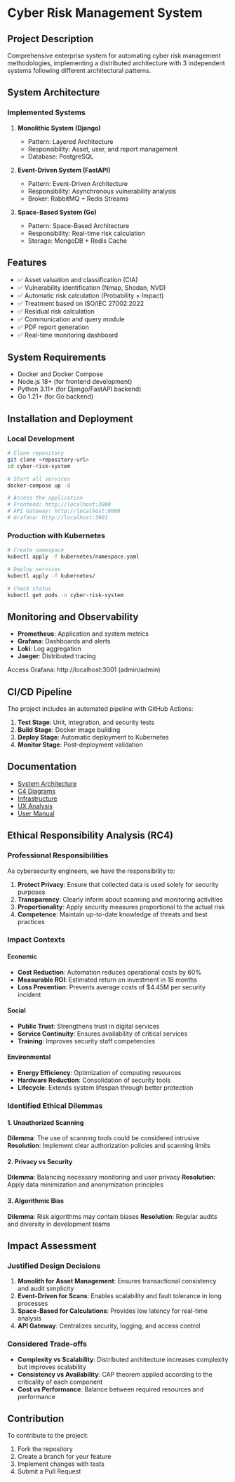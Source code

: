 # Cyber Risk Management System

## Project Description

Comprehensive enterprise system for automating cyber risk management methodologies, implementing a distributed architecture with 3 independent systems following different architectural patterns.

## System Architecture

### Implemented Systems

1. **Monolithic System (Django)**
   - Pattern: Layered Architecture
   - Responsibility: Asset, user, and report management
   - Database: PostgreSQL

2. **Event-Driven System (FastAPI)**
   - Pattern: Event-Driven Architecture
   - Responsibility: Asynchronous vulnerability analysis
   - Broker: RabbitMQ + Redis Streams

3. **Space-Based System (Go)**
   - Pattern: Space-Based Architecture
   - Responsibility: Real-time risk calculation
   - Storage: MongoDB + Redis Cache

## Features

- ✅ Asset valuation and classification (CIA)
- ✅ Vulnerability identification (Nmap, Shodan, NVD)
- ✅ Automatic risk calculation (Probability × Impact)
- ✅ Treatment based on ISO/IEC 27002:2022
- ✅ Residual risk calculation
- ✅ Communication and query module
- ✅ PDF report generation
- ✅ Real-time monitoring dashboard

## System Requirements

- Docker and Docker Compose
- Node.js 18+ (for frontend development)
- Python 3.11+ (for Django/FastAPI backend)
- Go 1.21+ (for Go backend)

## Installation and Deployment

### Local Development

```bash
# Clone repository
git clone <repository-url>
cd cyber-risk-system

# Start all services
docker-compose up -d

# Access the application
# Frontend: http://localhost:3000
# API Gateway: http://localhost:8000
# Grafana: http://localhost:3001
```

### Production with Kubernetes

```bash
# Create namespace
kubectl apply -f kubernetes/namespace.yaml

# Deploy services
kubectl apply -f kubernetes/

# Check status
kubectl get pods -n cyber-risk-system
```

## Monitoring and Observability

- **Prometheus**: Application and system metrics
- **Grafana**: Dashboards and alerts
- **Loki**: Log aggregation
- **Jaeger**: Distributed tracing

Access Grafana: http://localhost:3001 (admin/admin)

## CI/CD Pipeline

The project includes an automated pipeline with GitHub Actions:

1. **Test Stage**: Unit, integration, and security tests
2. **Build Stage**: Docker image building
3. **Deploy Stage**: Automatic deployment to Kubernetes
4. **Monitor Stage**: Post-deployment validation

## Documentation

- [System Architecture](docs/ARCHITECTURE.md)
- [C4 Diagrams](docs/C4_DIAGRAMS.md)
- [Infrastructure](docs/INFRASTRUCTURE.md)
- [UX Analysis](docs/UX_ANALYSIS.md)
- [User Manual](docs/USER_MANUAL.md)

## Ethical Responsibility Analysis (RC4)

### Professional Responsibilities

As cybersecurity engineers, we have the responsibility to:

1. **Protect Privacy**: Ensure that collected data is used solely for security purposes
2. **Transparency**: Clearly inform about scanning and monitoring activities
3. **Proportionality**: Apply security measures proportional to the actual risk
4. **Competence**: Maintain up-to-date knowledge of threats and best practices

### Impact Contexts

#### Economic
- **Cost Reduction**: Automation reduces operational costs by 60%
- **Measurable ROI**: Estimated return on investment in 18 months
- **Loss Prevention**: Prevents average costs of $4.45M per security incident

#### Social
- **Public Trust**: Strengthens trust in digital services
- **Service Continuity**: Ensures availability of critical services
- **Training**: Improves security staff competencies

#### Environmental
- **Energy Efficiency**: Optimization of computing resources
- **Hardware Reduction**: Consolidation of security tools
- **Lifecycle**: Extends system lifespan through better protection

### Identified Ethical Dilemmas

#### 1. Unauthorized Scanning
**Dilemma**: The use of scanning tools could be considered intrusive
**Resolution**: Implement clear authorization policies and scanning limits

#### 2. Privacy vs Security
**Dilemma**: Balancing necessary monitoring and user privacy
**Resolution**: Apply data minimization and anonymization principles

#### 3. Algorithmic Bias
**Dilemma**: Risk algorithms may contain biases
**Resolution**: Regular audits and diversity in development teams

## Impact Assessment

### Justified Design Decisions

1. **Monolith for Asset Management**: Ensures transactional consistency and audit simplicity
2. **Event-Driven for Scans**: Enables scalability and fault tolerance in long processes
3. **Space-Based for Calculations**: Provides low latency for real-time analysis
4. **API Gateway**: Centralizes security, logging, and access control

### Considered Trade-offs

- **Complexity vs Scalability**: Distributed architecture increases complexity but improves scalability
- **Consistency vs Availability**: CAP theorem applied according to the criticality of each component
- **Cost vs Performance**: Balance between required resources and performance

## Contribution

To contribute to the project:

1. Fork the repository
2. Create a branch for your feature
3. Implement changes with tests
4. Submit a Pull Request


